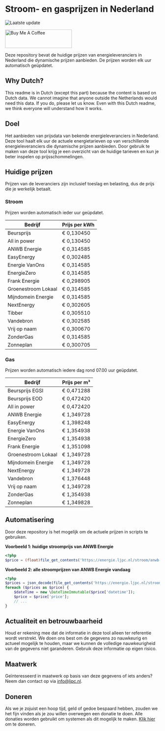 # Stroom- en gasprijzen in Nederland

![Laatste update](https://img.shields.io/badge/laatste%20update-2025--01--29%2009%3A00%20CET-brightgreen)

<a href="https://www.buymeacoffee.com/Lars-" target="_blank"><img src="https://cdn.buymeacoffee.com/buttons/v2/default-orange.png" alt="Buy Me A Coffee" height="60" style="height: 60px !important;width: 217px !important;" ></a>

Deze repository bevat de huidige prijzen van energieleveranciers in Nederland die dynamische prijzen aanbieden. De prijzen worden elk uur automatisch geüpdatet.

## Why Dutch?

This readme is in Dutch (except this part) because the content is based on Dutch data. We cannot imagine that anyone outside the Netherlands would need this data. If you do, please let us know. Even with this Dutch readme, we think
everyone will understand how it works.

## Doel

Het aanbieden van prijsdata van bekende energieleveranciers in Nederland. Deze tool haalt elk uur de actuele energietarieven op van verschillende energieleveranciers die dynamische prijzen aanbieden. Door gebruik te maken van deze tool
krijg je een overzicht van de huidige tarieven en kun je beter inspelen op prijsschommelingen.

## Huidige prijzen

Prijzen van de leveranciers zijn inclusief toeslag en belasting, dus de prijs die je werkelijk betaalt.

### Stroom

Prijzen worden automatisch ieder uur geüpdatet.

 Bedrijf | Prijs per kWh 
---------|---------------
Beursprijs | € 0,130450
All in power | € 0,130450
ANWB Energie | € 0,314585
EasyEnergy | € 0,302485
Energie VanOns | € 0,314585
EnergieZero | € 0,314585
Frank Energie | € 0,298905
Groenestroom Lokaal | € 0,314585
Mijndomein Energie | € 0,314585
NextEnergy | € 0,302605
Tibber | € 0,305510
Vandebron | € 0,302585
Vrij op naam | € 0,300670
ZonderGas | € 0,314585
Zonneplan | € 0,300705


### Gas

Prijzen worden automatisch iedere dag rond 07.00 uur geüpdatet.

 Bedrijf | Prijs per m³ 
---------|--------------
Beursprijs EGSI | € 0,471288
Beursprijs EOD | € 0,472420
All in power | € 0,472420
ANWB Energie | € 1,349728
EasyEnergy | € 1,398248
Energie VanOns | € 1,354938
EnergieZero | € 1,354938
Frank Energie | € 1,351098
Groenestroom Lokaal | € 1,349728
Mijndomein Energie | € 1,349728
NextEnergy | € 1,349728
Vandebron | € 1,376448
Vrij op naam | € 1,349728
ZonderGas | € 1,354938
Zonneplan | € 1,349828


## Automatisering

Door deze repository is het mogelijk om de actuele prijzen in scripts te gebruiken.

**Voorbeeld 1: huidige stroomprijs van ANWB Energie**

```php
<?php
$price = (float)file_get_contents('https://energie.ljpc.nl/stroom/anwb-energie-nu.txt');

```

**Voorbeeld 2: alle stroomprijzen van ANWB Energie vandaag**

```php
<?php
$prices = json_decode(file_get_contents('https://energie.ljpc.nl/stroom/all-in-power-vandaag.json'),true);
foreach ($prices as $price) {
    $dateTime = new \DateTimeImmutable($price['datetime']);
    $price = $price['price'];
    // ...
}
```

## Actualiteit en betrouwbaarheid

Houd er rekening mee dat de informatie in deze tool alleen ter referentie wordt verstrekt. We doen ons best om de gegevens zo nauwkeurig en actueel mogelijk te houden, maar we kunnen de volledige nauwkeurigheid van de gegevens niet
garanderen. Gebruik deze informatie op eigen risico.

## Maatwerk

Geïnteresseerd in maatwerk op basis van deze gegevens of iets anders? Neem dan contact op
via [info@ljpc.nl](mailto:info@ljpc.nl?subject=Energie%20prijzen).

## Doneren

Als we je zojuist een hoop tijd, geld of gedoe bespaard hebben, zouden we het fijn vinden als je zou willen overwegen een
donatie te doen. Alle donaties worden gebruikt om systemen als dit mogelijk te
maken. [Klik hier](https://www.buymeacoffee.com/Lars-) om te doneren.
